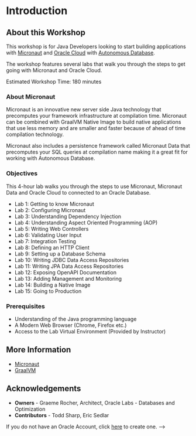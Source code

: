 # Introduction

## About this Workshop

This workshop is for Java Developers looking to start building applications with [Micronaut](https://micronaut.io) and [Oracle Cloud](https://www.oracle.com/cloud/) with [Autonomous Database](https://www.oracle.com/autonomous-database/). 

The workshop features several labs that walk you through the
steps to get going with Micronaut and Oracle Cloud.

Estimated Workshop Time: 180 minutes

### About Micronaut 

Micronaut is an innovative new server side Java technology that precomputes your framework infrastructure at compilation time. Micronaut can be combined with GraalVM Native Image to build native applications that use less memory and are smaller and faster because of ahead of time compilation technology.

Micronaut also includes a persistence framework called Micronaut Data that precomputes your SQL queries at compilation name making it a great fit for working with Autonomous Database.


### Objectives
This 4-hour lab walks you through the steps to use Micronaut, Micronaut Data
and Oracle Cloud to connected to an Oracle Database.

- Lab 1: Getting to know Micronaut
- Lab 2: Configuring Micronaut 
- Lab 3: Understanding Dependency Injection
- Lab 4: Understanding Aspect Oriented Programming (AOP)
- Lab 5: Writing Web Controllers
- Lab 6: Validating User Input
- Lab 7: Integration Testing
- Lab 8: Defining an HTTP Client
- Lab 9: Setting up a Database Schema
- Lab 10: Writing JDBC Data Access Repositories
- Lab 11: Writing JPA Data Access Repositories
- Lab 12: Exposing OpenAPI Documentation
- Lab 13: Adding Management and Monitoring
- Lab 14: Building a Native Image
- Lab 15: Going to Production


### Prerequisites
- Understanding of the Java programming language
- A Modern Web Browser (Chrome, Firefox etc.)
- Access to the Lab Virtual Environment (Provided by Instructor)

## More Information
- [Micronaut](https://micronaut.io/)
- [GraalVM](https://www.graalvm.org/)


## Acknowledgements
- **Owners** - Graeme Rocher, Architect, Oracle Labs - Databases and Optimization
- **Contributors** - Todd Sharp, Eric Sedlar

If you do not have an Oracle Account, click [here](https://profile.oracle.com/myprofile/account/create-account.jspx) to create one. -->
